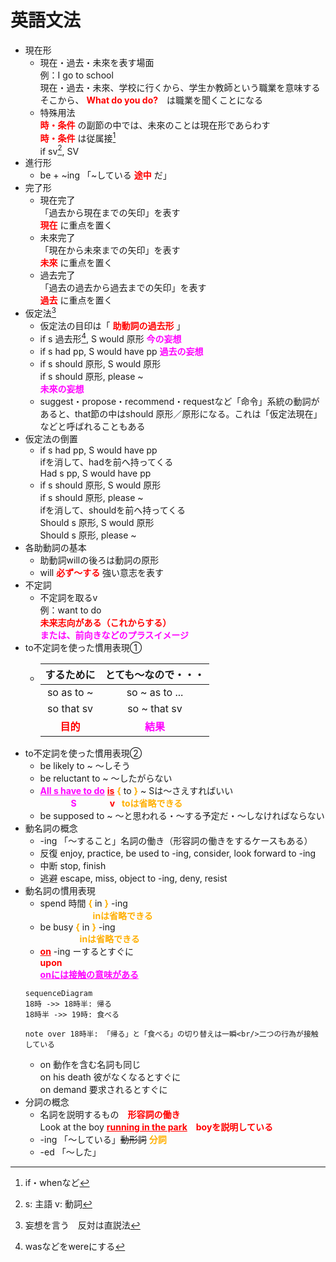 # 英語文法  
* 現在形  
  - 現在・過去・未來を表す場面  
    例：I go to school  
    現在・過去・未來、学校に行くから、学生か教師という職業を意味する  
    そこから、 **<font color=#FF0000>What do you do?</font>**　は職業を聞くことになる  
  - 特殊用法  
    **<font color=#FF0000>時・条件</font>** の副節の中では、未來のことは現在形であらわす  
    **<font color=#FF0000>時・条件</font>** は従属接[^1]  
    if sv[^2], SV  
* 進行形  
  - be + ~ing 「~している **<font color=#FF0000>途中</font>** だ」  
* 完了形  
  - 現在完了  
    「過去から現在までの矢印」を表す  
    **<font color=#FF0000>現在</font>** に重点を置く  
  - 未來完了  
    「現在から未來までの矢印」を表す  
    **<font color=#FF0000>未來</font>** に重点を置く  
  - 過去完了  
    「過去の過去から過去までの矢印」を表す  
    **<font color=#FF0000>過去</font>** に重点を置く  
* 仮定法[^3]  
  - 仮定法の目印は「 **<font color=#FF0000>助動詞の過去形</font>** 」  
  - if s 過去形[^4], S would 原形 **<font color=#FF00FF>今の妄想</font>**
  - if s had pp, S would have pp **<font color=#FF00FF>過去の妄想</font>**
  - if s should 原形, S would 原形  
    if s should 原形, please ~  
    **<font color=#FF00FF>未來の妄想</font>**  
  - suggest・propose・recommend・requestなど「命令」系統の動詞があると、that節の中はshould 原形／原形になる。これは「仮定法現在」などと呼ばれることもある  
* 仮定法の倒置
  - if s had pp, S would have pp  
    ifを消して、hadを前へ持ってくる  
    Had s pp, S would have pp  
  - if s should 原形, S would 原形  
    if s should 原形, please ~  
    ifを消して、shouldを前へ持ってくる  
    Should s 原形, S would 原形  
    Should s 原形, please ~  
* 各助動詞の基本  
  - 助動詞willの後ろは動詞の原形  
  - will **<font color=#FF0000>必ず～する</font>** 強い意志を表す
* 不定詞  
  - 不定詞を取るv  
    例：want to do  
    **<font color=#FF0000>未来志向がある（これからする）</font>**  
    **<font color=#FF00FF>または、前向きなどのプラスイメージ</font>**  
* to不定詞を使った慣用表現①  
  - |するために                             |とても～なので・・・       |  
    |:---:                                 |:---:                      |  
    |so as to ~                            |so ~ as to ...             |  
    |so that sv                            |    so ~ that sv           |  
    | **<font color=#FF0000>目的</font>**  |**<font color=#FF00FF>結果</font>**   |  
* to不定詞を使った慣用表現②  
  - be likely to ~ ～しそう  
  - be reluctant to ~ ～したがらない  
  - **<font color=#FF00FF><u>All s have to do</u></font>** **<font color=#FF0000><u>is</u></font>** **<font color=#FFAF00>{</font>** to **<font color=#FFAF00>}</font>** ~ Sは～さえすればいい  
  &ensp;&ensp;&ensp;&ensp;&ensp;&ensp;&ensp;**<font color=#FF00FF>S</font>** &ensp;&ensp;&ensp;&ensp;&ensp;&ensp;&ensp;**<font color=#FF000>v</font>** &ensp;**<font color=#FFAF00>toは省略できる</font>**  
  - be supposed to ~ ～と思われる・～する予定だ・～しなければならない  
* 動名詞の概念
  - -ing 「～すること」名詞の働き（形容詞の働きをするケースもある）  
  - 反復 enjoy, practice, be used to -ing, consider, look forward to -ing
  - 中断 stop, finish
  - 逃避 escape, miss, object to -ing, deny, resist
* 動名詞の慣用表現
  - spend 時間 **<font color=#FFAF00>{</font>** in **<font color=#FFAF00>}</font>** -ing  
  &ensp;&ensp;&ensp;&ensp;&ensp;&ensp;&ensp;&ensp;&ensp;&ensp;&ensp;&ensp;**<font color=#FFAF00>inは省略できる</font>**  
  - be busy **<font color=#FFAF00>{</font>** in **<font color=#FFAF00>}</font>** -ing  
  &ensp;&ensp;&ensp;&ensp;&ensp;&ensp;&ensp;&ensp;&ensp;**<font color=#FFAF00>inは省略できる</font>**  
  - **<font color=#FF0000><u>on</u></font>** -ing ーするとすぐに  
  **<font color=#FF0000>upon</font>**  
  **<font color=#FF00FF><u>onには接触の意味がある</u></font>**  
  ```mermaid  
  sequenceDiagram  
  18時 ->> 18時半: 帰る  
  18時半 ->> 19時: 食べる  

  note over 18時半: 「帰る」と「食べる」の切り替えは一瞬<br/>二つの行為が接触している  
  ```  
  - on 動作を含む名詞も同じ  
  on his death 彼がなくなるとすぐに  
  on demand 要求されるとすぐに  
* 分詞の概念  
  - 名詞を説明するもの　**<font color=#FF0000>形容詞の働き</font>**  
  Look at the boy **<font color=#FF0000><u>running in the park</u>　boyを説明している</font>**  
  - -ing 「～している」~~動形詞~~ **<font color=#FFAF00>分詞</font>**  
  - -ed 「～した」  



[^1]: if・whenなど  
[^2]: s: 主語 v: 動詞  
[^3]: 妄想を言う　反対は直説法  
[^4]: wasなどをwereにする  